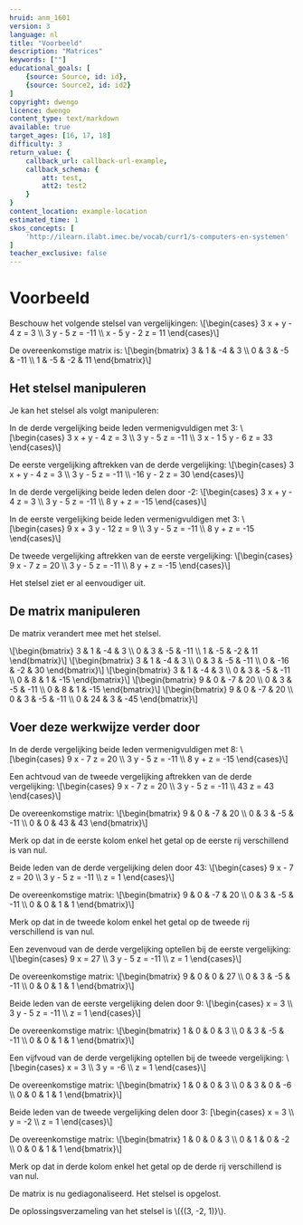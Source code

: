 ```yaml
---
hruid: anm_1601
version: 3
language: nl
title: "Voorbeeld"
description: "Matrices"
keywords: [""]
educational_goals: [
    {source: Source, id: id}, 
    {source: Source2, id: id2}
]
copyright: dwengo
licence: dwengo
content_type: text/markdown
available: true
target_ages: [16, 17, 18]
difficulty: 3
return_value: {
    callback_url: callback-url-example,
    callback_schema: {
        att: test,
        att2: test2
    }
}
content_location: example-location
estimated_time: 1
skos_concepts: [
    'http://ilearn.ilabt.imec.be/vocab/curr1/s-computers-en-systemen'
]
teacher_exclusive: false
---
```


# Voorbeeld

Beschouw het volgende stelsel van vergelijkingen:
\\[\begin{cases} 3 x + y - 4 z = 3 \\\ 3 y - 5 z = -11 \\\ x - 5 y - 2 z = 11 \end{cases}\\]

De overeenkomstige matrix is:
\\[\begin{bmatrix} 3 & 1 & -4 & 3 \\\ 0 & 3 & -5 & -11 \\\ 1 & -5 & -2 & 11 \end{bmatrix}\\]

## Het stelsel manipuleren 
Je kan het stelsel als volgt manipuleren:

In de derde vergelijking beide leden vermenigvuldigen met 3:
\\[\begin{cases} 3 x + y - 4 z = 3 \\\ 3 y - 5 z = -11 \\\ 3 x - 1 5 y - 6 z = 33 \end{cases}\\]

De eerste vergelijking aftrekken van de derde vergelijking:
\\[\begin{cases} 3 x + y - 4 z = 3 \\\ 3 y - 5 z = -11 \\\ -16 y - 2 z = 30 \end{cases}\\]

In de derde vergelijking beide leden delen door -2:
\\[\begin{cases} 3 x + y - 4 z = 3 \\\ 3 y - 5 z = -11 \\\ 8 y + z = -15 \end{cases}\\]

In de eerste vergelijking beide leden vermenigvuldigen met 3:
\\[\begin{cases} 9 x + 3 y - 12 z = 9 \\\ 3 y - 5 z = -11 \\\ 8 y + z = -15 \end{cases}\\]

De tweede vergelijking aftrekken van de eerste vergelijking:
\\[\begin{cases} 9 x - 7 z = 20 \\\ 3 y - 5 z = -11 \\\ 8 y + z = -15 \end{cases}\\]

Het stelsel ziet er al eenvoudiger uit.

## De matrix manipuleren 
De matrix verandert mee met het stelsel.

\\[\begin{bmatrix} 3 & 1 & -4 & 3 \\\ 0 & 3 & -5 & -11 \\\ 1 & -5 & -2 & 11 \end{bmatrix}\\]
\\[\begin{bmatrix} 3 & 1 & -4 & 3 \\\ 0 & 3 & -5 & -11 \\\ 0 & -16 & -2 & 30 \end{bmatrix}\\]
\\[\begin{bmatrix} 3 & 1 & -4 & 3 \\\ 0 & 3 & -5 & -11 \\\ 0 & 8 & 1 & -15 \end{bmatrix}\\]
\\[\begin{bmatrix} 9 & 0 & -7 & 20 \\\ 0 & 3 & -5 & -11 \\\ 0 & 8 & 1 & -15 \end{bmatrix}\\]
\\[\begin{bmatrix} 9 & 0 & -7 & 20 \\\ 0 & 3 & -5 & -11 \\\ 0 & 24 & 3 & -45 \end{bmatrix}\\]

## Voer deze werkwijze verder door
In de derde vergelijking beide leden vermenigvuldigen met 8:
\\[\begin{cases} 9 x - 7 z = 20 \\\ 3 y - 5 z = -11 \\\ 8 y + z = -15 \end{cases}\\]

Een achtvoud van de tweede vergelijking aftrekken van de derde vergelijking:
\\[\begin{cases} 9 x - 7 z = 20 \\\ 3 y - 5 z = -11 \\\ 43 z = 43 \end{cases}\\]

De overeenkomstige matrix:
\\[\begin{bmatrix} 9 & 0 & -7 & 20 \\\ 0 & 3 & -5 & -11 \\\ 0 & 0 & 43 & 43 \end{bmatrix}\\]

Merk op dat in de eerste kolom enkel het getal op de eerste rij verschillend is van nul.

Beide leden van de derde vergelijking delen door 43:
\\[\begin{cases} 9 x - 7 z = 20 \\\ 3 y - 5 z = -11 \\\ z = 1 \end{cases}\\]

De overeenkomstige matrix:
\\[\begin{bmatrix} 9 & 0 & -7 & 20 \\\ 0 & 3 & -5 & -11 \\\ 0 & 0 & 1 & 1 \end{bmatrix}\\]

Merk op dat in de tweede kolom enkel het getal op de tweede rij verschillend is van nul.

Een zevenvoud van de derde vergelijking optellen bij de eerste vergelijking:
\\[\begin{cases} 9 x = 27 \\\ 3 y - 5 z = -11 \\\ z = 1 \end{cases}\\]

De overeenkomstige matrix:
\\[\begin{bmatrix} 9 & 0 & 0 & 27 \\\ 0 & 3 & -5 & -11 \\\ 0 & 0 & 1 & 1 \end{bmatrix}\\]

Beide leden van de eerste vergelijking delen door 9:
\\[\begin{cases} x = 3 \\\ 3 y - 5 z = -11 \\\ z = 1 \end{cases}\\]

De overeenkomstige matrix:
\\[\begin{bmatrix} 1 & 0 & 0 & 3 \\\ 0 & 3 & -5 & -11 \\\ 0 & 0 & 1 & 1 \end{bmatrix}\\]

Een vijfvoud van de derde vergelijking optellen bij de tweede vergelijking:
\\[\begin{cases} x = 3 \\\ 3 y = -6 \\\ z = 1 \end{cases}\\]

De overeenkomstige matrix:
\\[\begin{bmatrix} 1 & 0 & 0 & 3 \\\ 0 & 3 & 0 & -6 \\\ 0 & 0 & 1 & 1 \end{bmatrix}\\]

Beide leden van de tweede vergelijking delen door 3:
\[\begin{cases} x = 3 \\\ y = -2 \\\ z = 1 \end{cases}\\]

De overeenkomstige matrix:
\\[\begin{bmatrix} 1 & 0 & 0 & 3 \\\ 0 & 1 & 0 & -2 \\\ 0 & 0 & 1 & 1 \end{bmatrix}\\]

Merk op dat in derde kolom enkel het getal op de derde rij verschillend is van nul.

De matrix is nu gediagonaliseerd. Het stelsel is opgelost.

De oplossingsverzameling van het stelsel is \\(\{\(3, -2, 1\)\}\\).
